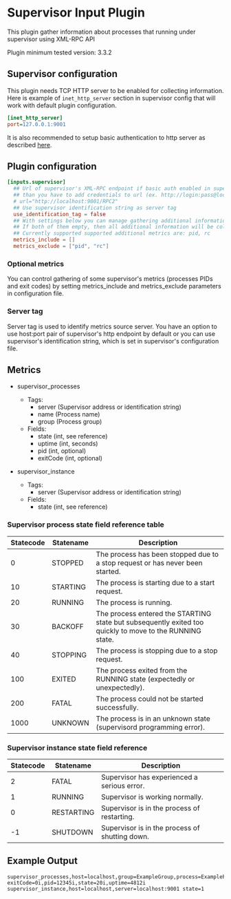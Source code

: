 # Supervisor Input Plugin

This plugin gather information about processes that running under supervisor using XML-RPC API

Plugin minimum tested version: 3.3.2

## Supervisor configuration

This plugin needs TCP HTTP server to be enabled for collecting information. Here is example of
`inet_http_server` section in supervisor config that will work with default plugin configuration.

```ini
[inet_http_server]
port=127.0.0.1:9001
```
It is also recommended to setup basic authentication to http server as described [here](http://supervisord.org/configuration.html#inet-http-server-section-values).

## Plugin configuration

```toml
[inputs.supervisor]
  ## Url of supervisor's XML-RPC endpoint if basic auth enabled in supervisor http server,
  ## than you have to add credentials to url (ex. http://login:pass@localhost:9001/RPC2)
  # url="http://localhost:9001/RPC2"
  ## Use supervisor identification string as server tag
  use_identification_tag = false
  ## With settings below you can manage gathering additional information about processes
  ## If both of them empty, then all additional information will be collected.
  ## Currently supported supported additional metrics are: pid, rc
  metrics_include = []
  metrics_exclude = ["pid", "rc"]
```

### Optional metrics

You can control gathering of some supervisor's metrics (processes PIDs and exit codes) by setting metrics_include
and metrics_exclude parameters in configuration file.

### Server tag

Server tag is used to identify metrics source server. You have an option to use host:port pair of supervisor's http
endpoint by default or you can use supervisor's identification string, which is set in supervisor's configuration file.

## Metrics

- supervisor_processes
  - Tags:
    - server (Supervisor address or identification string)
    - name (Process name)
    - group (Process group)
  - Fields:
    - state (int, see reference)
    - uptime (int, seconds)
    - pid (int, optional)
    - exitCode (int, optional)

- supervisor_instance
  - Tags:
    - server (Supervisor address or identification string)
  - Fields:
    - state (int, see reference)

### Supervisor process state field reference table

|Statecode|Statename|                                            Description                                                 |
|--------|----------|--------------------------------------------------------------------------------------------------------|
|    0   |  STOPPED |             The process has been stopped due to a stop request or has never been started.              |
|   10   | STARTING |                             The process is starting due to a start request.                            |
|   20   |  RUNNING |                                       The process is running.                                          |
|   30   |  BACKOFF |The process entered the STARTING state but subsequently exited too quickly to move to the RUNNING state.|
|   40   | STOPPING |                           The process is stopping due to a stop request.                               |
|   100  |  EXITED  |                 The process exited from the RUNNING state (expectedly or unexpectedly).                |
|   200  |   FATAL  |                            The process could not be started successfully.                              |
|  1000  |  UNKNOWN |                  The process is in an unknown state (supervisord programming error).                   |

### Supervisor instance state field reference

|Statecode| Statename  |                  Description                 |
|---------|------------|----------------------------------------------|
|    2    |    FATAL   |  Supervisor has experienced a serious error. |
|    1    |   RUNNING  |         Supervisor is working normally.      |
|    0    | RESTARTING |  Supervisor is in the process of restarting. |
|   -1    |  SHUTDOWN  |Supervisor is in the process of shutting down.|

## Example Output

```shell
supervisor_processes,host=localhost,group=ExampleGroup,process=ExampleProcess,server=localhost:9001 exitCode=0i,pid=12345i,state=20i,uptime=4812i
supervisor_instance,host=localhost,server=localhost:9001 state=1
```
